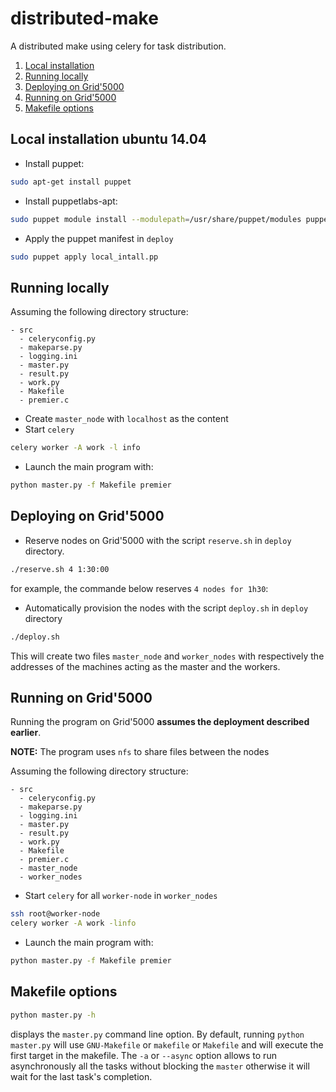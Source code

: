 # distributed-make
A distributed make using celery for task distribution.

1. [Local installation](#local-install)
2. [Running locally](#run-local)
3. [Deploying on Grid'5000](#dep-g5k)
4. [Running on Grid'5000](#run-g5k)
5. [Makefile options](#make-opt)

<a name="local-install"></a>
## Local installation ubuntu 14.04
- Install puppet: 
```sh
sudo apt-get install puppet
```
- Install puppetlabs-apt: 
```sh
sudo puppet module install --modulepath=/usr/share/puppet/modules puppetlabs-apt
```
- Apply the puppet manifest in ```deploy```
```sh
sudo puppet apply local_intall.pp
```

<a name="run-local"></a>
## Running locally 
Assuming the following directory structure:
```
- src
  - celeryconfig.py
  - makeparse.py
  - logging.ini
  - master.py
  - result.py
  - work.py
  - Makefile
  - premier.c
```
- Create ```master_node``` with ```localhost``` as the content
- Start ```celery``` 
```sh
celery worker -A work -l info 
```
- Launch the main program with:
```sh
python master.py -f Makefile premier
```
<a name="dep-g5k"></a>
## Deploying on Grid'5000 
- Reserve nodes on Grid'5000 with the script `reserve.sh` in `deploy` directory.
```sh
./reserve.sh 4 1:30:00
```
for example, the commande below reserves ```4 nodes for 1h30```:
- Automatically provision the nodes with the script `deploy.sh` in `deploy` directory
```sh
./deploy.sh
```

This will create two files `master_node` and `worker_nodes` with respectively the
addresses of the machines acting as the master and the workers.

<a name="run-g5k"></a>
## Running on Grid'5000 
Running the program on Grid'5000 **assumes the deployment described earlier**.

**NOTE:** The program uses `nfs` to share files between the nodes

Assuming the following directory structure:
```
- src
  - celeryconfig.py
  - makeparse.py
  - logging.ini
  - master.py
  - result.py
  - work.py
  - Makefile
  - premier.c
  - master_node
  - worker_nodes
```
- Start ```celery``` for all ```worker-node``` in ```worker_nodes```
```sh
ssh root@worker-node
celery worker -A work -linfo 
```
- Launch the main program with:
```sh
python master.py -f Makefile premier
```
<a name="make-opt"></a>
## Makefile options 
```sh
python master.py -h
```
displays the ```master.py``` command line option. By default, running ```python master.py``` will use ```GNU-Makefile``` 
or ```makefile``` or ```Makefile``` and will execute the first target in the makefile.
The `-a` or ```--async``` option allows to run asynchronously all the tasks without blocking the ```master``` otherwise it will wait for the last task's completion. 
